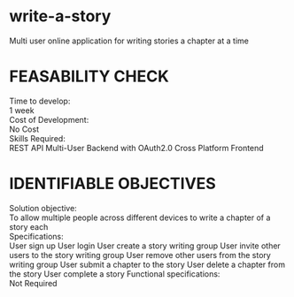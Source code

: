 # write-a-story
Multi user online application for writing stories a chapter at a time

# FEASABILITY CHECK
Time to develop:  
1 week  
Cost of Development:  
No Cost  
Skills Required:  
REST API
Multi-User Backend with OAuth2.0
Cross Platform Frontend

# IDENTIFIABLE OBJECTIVES
Solution objective:  
To allow multiple people across different devices to write a chapter of a story each  
Specifications:  
User sign up
User login
User create a story writing group
User invite other users to the story writing group
User remove other users from the story writing group
User submit a chapter to the story
User delete a chapter from the story
User complete a story
Functional specifications:  
Not Required  
